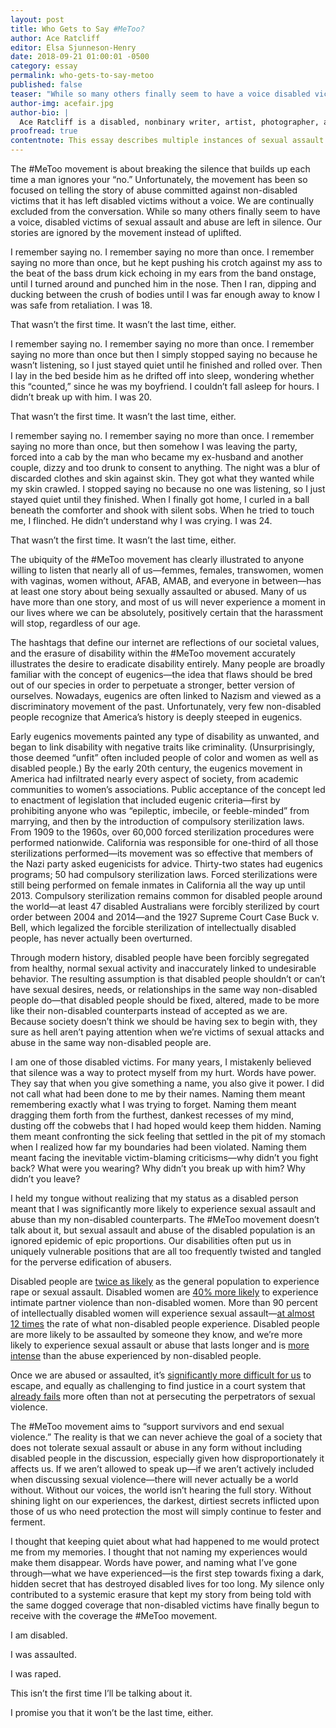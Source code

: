 ```yaml
---
layout: post
title: Who Gets to Say #MeToo?
author: Ace Ratcliff
editor: Elsa Sjunneson-Henry
date: 2018-09-21 01:00:01 -0500
category: essay
permalink: who-gets-to-say-metoo
published: false
teaser: "While so many others finally seem to have a voice disabled victims of sexual assault and abuse are left in silence."
author-img: acefair.jpg
author-bio: |
  Ace Ratcliff is a disabled, nonbinary writer, artist, photographer, and model who lives and works in Oakland, California. Much of her work centers on intersectional feminism, with a specific focus on disability justice. She lives with hypermobile Ehlers-Danlos Syndrome, dysautonomia, and mast cell activation syndrome, which all make for a particularly rebellious meatcage. She is a former mortician who co-owns Harper’s Promise, an in-home pet euthanasia, hospice, and palliative care service with her fiance, Derek. She can almost always be found with a dog by her side. She tweets [@MortuaryReport](www.twitter.com/mortuaryreport).
proofread: true
contentnote: This essay describes multiple instances of sexual assault.
---
```


The #MeToo movement is about breaking the silence that builds up each time a man ignores your “no.” Unfortunately, the movement has been so focused on telling the story of abuse committed against non-disabled victims that it has left disabled victims without a voice. We are continually excluded from the conversation. While so many others finally seem to have a voice, disabled victims of sexual assault and abuse are left in silence. Our stories are ignored by the movement instead of uplifted.

I remember saying no. I remember saying no more than once. I remember saying no more than once, but he kept pushing his crotch against my ass to the beat of the bass drum kick echoing in my ears from the band onstage, until I turned around and punched him in the nose. Then I ran, dipping and ducking between the crush of bodies until I was far enough away to know I was safe from retaliation. I was 18.

That wasn’t the first time. It wasn’t the last time, either.

I remember saying no. I remember saying no more than once. I remember saying no more than once but then I simply stopped saying no because he wasn’t listening, so I just stayed quiet until he finished and rolled over. Then I lay in the bed beside him as he drifted off into sleep, wondering whether this “counted,” since he was my boyfriend. I couldn’t fall asleep for hours. I didn’t break up with him. I was 20.

That wasn’t the first time. It wasn’t the last time, either.

I remember saying no. I remember saying no more than once. I remember saying no more than once, but then somehow I was leaving the party, forced into a cab by the man who became my ex-husband and another couple, dizzy and too drunk to consent to anything. The night was a blur of discarded clothes and skin against skin. They got what they wanted while my skin crawled. I stopped saying no because no one was listening, so I just stayed quiet until they finished. When I finally got home, I curled in a ball beneath the comforter and shook with silent sobs. When he tried to touch me, I flinched. He didn’t understand why I was crying. I was 24.

That wasn’t the first time. It wasn’t the last time, either.

The ubiquity of the #MeToo movement has clearly illustrated to anyone willing to listen that nearly all of us—femmes, females, transwomen, women with vaginas, women without, AFAB, AMAB, and everyone in between—has at least one story about being sexually assaulted or abused. Many of us have more than one story, and most of us will never experience a moment in our lives where we can be absolutely, positively certain that the harassment will stop, regardless of our age.

The hashtags that define our internet are reflections of our societal values, and the erasure of disability within the #MeToo movement accurately illustrates the desire to eradicate disability entirely. Many people are broadly familiar with the concept of eugenics—the idea that flaws should be bred out of our species in order to perpetuate a stronger, better version of ourselves. Nowadays, eugenics are often linked to Nazism and viewed as a discriminatory movement of the past. Unfortunately, very few non-disabled people recognize that America’s history is deeply steeped in eugenics.

Early eugenics movements painted any type of disability as unwanted, and began to link disability with negative traits like criminality. (Unsurprisingly, those deemed “unfit” often included people of color and women as well as disabled people.) By the early 20th century, the eugenics movement in America had infiltrated nearly every aspect of society, from academic communities to women’s associations. Public acceptance of the concept led to enactment of legislation that included eugenic criteria—first by prohibiting anyone who was “epileptic, imbecile, or feeble-minded” from marrying, and then by the introduction of compulsory sterilization laws. From 1909 to the 1960s, over 60,000 forced sterilization procedures were performed nationwide. California was responsible for one-third of all those sterilizations performed—its movement was so effective that members of the Nazi party asked eugenicists for advice. Thirty-two states had eugenics programs; 50 had compulsory sterilization laws. Forced sterilizations were still being performed on female inmates in California all the way up until 2013. Compulsory sterilization remains common for disabled people around the world—at least 47 disabled Australians were forcibly sterilized by court order between 2004 and 2014—and the 1927 Supreme Court Case Buck v. Bell, which legalized the forcible sterilization of intellectually disabled people, has never actually been overturned.

Through modern history, disabled people have been forcibly segregated from healthy, normal sexual activity and inaccurately linked to undesirable behavior. The resulting assumption is that disabled people shouldn’t or can’t have sexual desires, needs, or relationships in the same way non-disabled people do—that disabled people should be fixed, altered, made to be more like their non-disabled counterparts instead of accepted as we are. Because society doesn’t think we should be having sex to begin with, they sure as hell aren’t paying attention when we’re victims of sexual attacks and abuse in the same way non-disabled people are.

I am one of those disabled victims. For many years, I mistakenly believed that silence was a way to protect myself from my hurt. Words have power. They say that when you give something a name, you also give it power. I did not call what had been done to me by their names. Naming them meant remembering exactly what I was trying to forget. Naming them meant dragging them forth from the furthest, dankest recesses of my mind, dusting off the cobwebs that I had hoped would keep them hidden. Naming them meant confronting the sick feeling that settled in the pit of my stomach when I realized how far my boundaries had been violated. Naming them meant facing the inevitable victim-blaming criticisms—why didn’t you fight back? What were you wearing? Why didn’t you break up with him? Why didn’t you leave?

I held my tongue without realizing that my status as a disabled person meant that I was significantly more likely to experience sexual assault and abuse than my non-disabled counterparts. The #MeToo movement doesn’t talk about it, but sexual assault and abuse of the disabled population is an ignored epidemic of epic proportions. Our disabilities often put us in uniquely vulnerable positions that are all too frequently twisted and tangled for the perverse edification of abusers.

Disabled people are [twice as likely](https://sapac.umich.edu/article/56) as the general population to experience rape or sexual assault. Disabled women are [40% more likely](http://www.apa.org/topics/violence/women-disabilities.aspx) to experience intimate partner violence than non-disabled women. More than 90 percent of intellectually disabled women will experience sexual assault—[at almost 12 times](https://www.npr.org/2018/01/08/570224090/the-sexual-assault-epidemic-no-one-talks-about) the rate of what non-disabled people experience. Disabled people are more likely to be assaulted by someone they know, and we’re more likely to experience sexual assault or abuse that lasts longer and is [more intense](http://www.theinitiativecolorado.org/get-informed/disability-and-abuse/) than the abuse experienced by non-disabled people.

Once we are abused or assaulted, it’s [significantly more difficult for us](https://www.theguardian.com/society/2012/nov/19/domestic-violence-disabled-women-abuse) to escape, and equally as challenging to find justice in a court system that [already fails](https://www.rainn.org/statistics/criminal-justice-system) more often than not at persecuting the perpetrators of sexual violence.

The #MeToo movement aims to “support survivors and end sexual violence.” The reality is that we can never achieve the goal of a society that does not tolerate sexual assault or abuse in any form without including disabled people in the discussion, especially given how disproportionately it affects us. If we aren’t allowed to speak up—if we aren’t actively included when discussing sexual violence—there will never actually be a world without. Without our voices, the world isn’t hearing the full story. Without shining light on our experiences, the darkest, dirtiest secrets inflicted upon those of us who need protection the most will simply continue to fester and ferment.

I thought that keeping quiet about what had happened to me would protect me from my memories. I thought that not naming my experiences would make them disappear. Words have power, and naming what I’ve gone through—what we have experienced—is the first step towards fixing a dark, hidden secret that has destroyed disabled lives for too long. My silence only contributed to a systemic erasure that kept my story from being told with the same dogged coverage that non-disabled victims have finally begun to receive with the coverage the #MeToo movement.

I am disabled.

I was assaulted.

I was raped.

This isn’t the first time I’ll be talking about it.

I promise you that it won’t be the last time, either.
